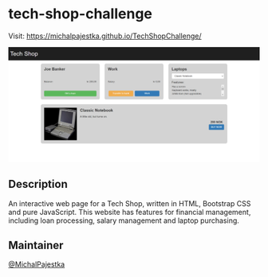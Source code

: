 # tech-shop-challenge

Visit: https://michalpajestka.github.io/TechShopChallenge/

![banner](resources/bannerimage.png)


## Description

An interactive web page for a Tech Shop, written in HTML, Bootstrap CSS and pure JavaScript. This website has features for financial management, including loan processing, salary management and laptop purchasing.



## Maintainer

[@MichalPajestka](https://github.com/MichalPajestka)

